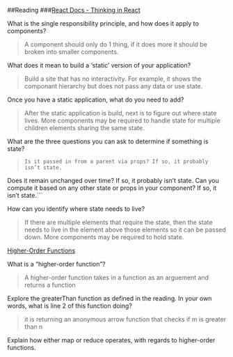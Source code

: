 
##Reading
###[React Docs - Thinking in React](https://reactjs.org/docs/thinking-in-react.html)

What is the single responsibility principle, and how does it apply to components?  
>A component should only do 1 thing, if it does more it should be broken into smaller components. 


What does it mean to build a ‘static’ version of your application?  
>Build a site that has no interactivity. For example, it shows the componant hierarchy but does not pass any data or use state. 


Once you have a static application, what do you need to add?  
>After the static application is build, next is to figure out where state lives. More components may be required to handle state for multiple children elements sharing the same state. 



What are the three questions you can ask to determine if something is state?  
> ``` 
> Is it passed in from a parent via props? If so, it probably isn’t state.
Does it remain unchanged over time? If so, it probably isn’t state.
Can you compute it based on any other state or props in your component? If so, it isn’t state.```  




How can you identify where state needs to live?  
>If there are multiple elements that require the state, then the state needs to live in the element above those elements so it can be passed down. More components may be required to hold state. 


[Higher-Order Functions](https://eloquentjavascript.net/05_higher_order.html#h_xxCc98lOBK)

What is a “higher-order function”?  
>A higher-order function takes in a function as an arguement and returns a function


Explore the greaterThan function as defined in the reading. In your own words, what is line 2 of this function doing?  
> it is returning an anonymous arrow function that checks if m is greater than n


Explain how either map or reduce operates, with regards to higher-order functions.  



